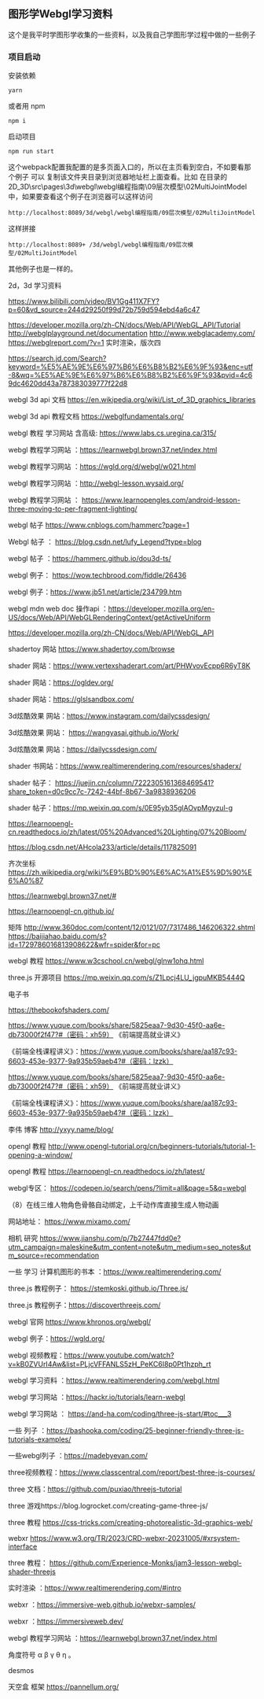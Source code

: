 ## 图形学Webgl学习资料

这个是我平时学图形学收集的一些资料，以及我自己学图形学过程中做的一些例子

### 项目启动

安装依赖

```
yarn 
```

或者用 npm

```
npm i 
```

启动项目

```
npm run start   
```



这个webpack配置我配置的是多页面入口的，所以在主页看到空白，不如要看那个例子 可以 复制该文件夹目录到浏览器地址栏上面查看。比如 在目录的 2D_3D\src\pages\3d\webgl\webgl编程指南\09层次模型\02MultiJointModel 中，如果要查看这个例子在浏览器可以这样访问

```
http://localhost:8089/3d/webgl/webgl编程指南/09层次模型/02MultiJointModel
```

这样拼接

```
http://localhost:8089+ /3d/webgl/webgl编程指南/09层次模型/02MultiJointModel
```

其他例子也是一样的。





2d，3d 学习资料

https://www.bilibili.com/video/BV1Gg411X7FY?p=60&vd_source=244d29250f99d72b759d594ebd4a6c47

https://developer.mozilla.org/zh-CN/docs/Web/API/WebGL_API/Tutorial
http://webglplayground.net/documentation
http://www.webglacademy.com/
https://webglreport.com/?v=1
实时渲染，版次四

https://search.jd.com/Search?keyword=%E5%AE%9E%E6%97%B6%E6%B8%B2%E6%9F%93&enc=utf-8&wq=%E5%AE%9E%E6%97%B6%E6%B8%B2%E6%9F%93&pvid=4c69dc4620dd43a787383039777f22d8

webgl 3d api 文档 https://en.wikipedia.org/wiki/List_of_3D_graphics_libraries

webgl 3d api 教程文档 https://webglfundamentals.org/

webgl 教程 学习网站 含高级: https://www.labs.cs.uregina.ca/315/

webgl 教程学习网站 ：https://learnwebgl.brown37.net/index.html

webgl 教程学习网站 ：https://wgld.org/d/webgl/w021.html

webgl 教程学习网站 ：http://webgl-lesson.wysaid.org/

webgl 教程学习网站 ： https://www.learnopengles.com/android-lesson-three-moving-to-per-fragment-lighting/

webgl 帖子 https://www.cnblogs.com/hammerc?page=1

Webgl 帖子 ： https://blog.csdn.net/lufy_Legend?type=blog

webgl 帖子 ：https://hammerc.github.io/dou3d-ts/

webgl 例子： https://wow.techbrood.com/fiddle/26436

webgl 例子：https://www.jb51.net/article/234799.htm



webgl  mdn web doc 操作api ：https://developer.mozilla.org/en-US/docs/Web/API/WebGLRenderingContext/getActiveUniform

https://developer.mozilla.org/zh-CN/docs/Web/API/WebGL_API

shadertoy 网站
https://www.shadertoy.com/browse

shader 网站：https://www.vertexshaderart.com/art/PHWvovEcpp6R6yT8K

shader 网站：https://ogldev.org/

shader 网站：https://glslsandbox.com/

3d炫酷效果 网站：https://www.instagram.com/dailycssdesign/

 3d炫酷效果 网站：  https://wangyasai.github.io/Work/

 3d炫酷效果 网站：https://dailycssdesign.com/

shader 书网站：https://www.realtimerendering.com/resources/shaderx/

shader 帖子： https://juejin.cn/column/7222305161368469541?share_token=d0c9cc7c-7242-44bf-8b67-3a9838936206

shader 帖子：https://mp.weixin.qq.com/s/0E95yb35glAOvpMgyzul-g

 







https://learnopengl-cn.readthedocs.io/zh/latest/05%20Advanced%20Lighting/07%20Bloom/

https://blog.csdn.net/AHcola233/article/details/117825091

齐次坐标 https://zh.wikipedia.org/wiki/%E9%BD%90%E6%AC%A1%E5%9D%90%E6%A0%87

https://learnwebgl.brown37.net/#

https://learnopengl-cn.github.io/

矩阵
http://www.360doc.com/content/12/0121/07/7317486_146206322.shtml
https://baijiahao.baidu.com/s?id=1729786016813908622&wfr=spider&for=pc

webgl 教程
https://www.w3cschool.cn/webgl/glnw1ohq.html

three.js 开源项目
https://mp.weixin.qq.com/s/Z1Lpcj4LU_jgpuMKB5444Q

电子书

https://thebookofshaders.com/

 https://www.yuque.com/books/share/5825eaa7-9d30-45f0-aa6e-db73000f2f47?#（密码：xh59） 《前端提高就业讲义》

《前端全栈课程讲义》：https://www.yuque.com/books/share/aa187c93-6603-453e-9377-9a935b59aeb4?#（密码：lzzk）

 https://www.yuque.com/books/share/5825eaa7-9d30-45f0-aa6e-db73000f2f47?#（密码：xh59） 《前端提高就业讲义》

《前端全栈课程讲义》：https://www.yuque.com/books/share/aa187c93-6603-453e-9377-9a935b59aeb4?#（密码：lzzk）

李伟 博客 http://yxyy.name/blog/

opengl 教程 http://www.opengl-tutorial.org/cn/beginners-tutorials/tutorial-1-opening-a-window/

 opengl 教程  https://learnopengl-cn.readthedocs.io/zh/latest/


webgl专区： https://codepen.io/search/pens/?limit=all&page=5&q=webgl

（8）在线三维人物角色骨骼自动绑定，上千动作库直接生成人物动画

网站地址： https://www.mixamo.com/

相机 研究 https://www.jianshu.com/p/7b27447fdd0e?utm_campaign=maleskine&utm_content=note&utm_medium=seo_notes&utm_source=recommendation



一些 学习 计算机图形的书本 ：https://www.realtimerendering.com/

three.js 教程例子： https://stemkoski.github.io/Three.js/

three.js 教程例子：https://discoverthreejs.com/

webgl 官网 https://www.khronos.org/webgl/

webgl 例子：https://wgld.org/



webgl 视频教程：https://www.youtube.com/watch?v=kB0ZVUrI4Aw&list=PLjcVFFANLS5zH_PeKC6I8p0Pt1hzph_rt



webgl 学习资料 ：https://www.realtimerendering.com/webgl.html

webgl 学习网站 ：https://hackr.io/tutorials/learn-webgl

webgl 学习网站 ： https://and-ha.com/coding/three-js-start/#toc___3

一些 列子 ：https://bashooka.com/coding/25-beginner-friendly-three-js-tutorials-examples/

一些webgl列子 ：https://madebyevan.com/

three视频教程：https://www.classcentral.com/report/best-three-js-courses/

 three 文档：https://github.com/puxiao/threejs-tutorial



three 游戏https://blog.logrocket.com/creating-game-three-js/

 three 教程 https://css-tricks.com/creating-photorealistic-3d-graphics-web/

webxr https://www.w3.org/TR/2023/CRD-webxr-20231005/#xrsystem-interface

 three 教程： https://github.com/Experience-Monks/jam3-lesson-webgl-shader-threejs

实时渲染 ：https://www.realtimerendering.com/#intro







webxr  ：https://immersive-web.github.io/webxr-samples/

webxr ：https://immersiveweb.dev/

webgl 教程学习网站 ：https://learnwebgl.brown37.net/index.html

角度符号 α β γ θ η  。



desmos



天空盒 框架 https://pannellum.org/
